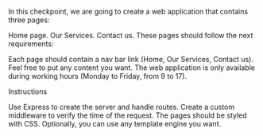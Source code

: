 In this checkpoint, we are going to create a web application that contains three pages:

Home page.
Our Services.
Contact us.
These pages should follow the next requirements: 

Each page should contain a nav bar link (Home, Our Services, Contact us).
Feel free to put any content you want.
The web application is only available during working hours (Monday to Friday,  from 9 to 17).

Instructions

Use Express to create the server and handle routes.
Create a custom middleware to verify the time of the request.
The pages should be styled with CSS.
Optionally, you can use any template engine you want.